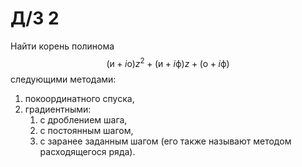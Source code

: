 # Д/З 2

Найти корень полинома
$$
(\text{и} + i \text{о}) z^2 + (\text{и} + i \text{ф}) z + (\text{о} + i \text{ф})
$$
следующими методами:
1. покоординатного спуска,
1. градиентными:
    1. с дроблением шага,
    1. с постоянным шагом,
    1. с заранее заданным шагом (его также называют методом расходящегося ряда).

